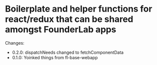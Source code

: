 # Boilerplate and helper functions for react/redux that can be shared amongst FounderLab apps

Changes: 

- 0.2.0: dispatchNeeds changed to fetchComponentData
- 0.1.0: Yoinked things from fl-base-webapp
